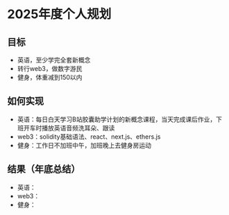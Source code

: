 # 2025年度个人规划

## 目标
- 英语，至少学完全套新概念
- 转行web3，做数字游民
- 健身，体重减到150以内

## 如何实现
- 英语：每日白天学习B站胶囊助学计划的新概念课程，当天完成课后作业，下班开车时播放英语音频洗耳朵、跟读
- web3：solidity基础语法、react、next.js、ethers.js
- 健身：工作日不加班中午，加班晚上去健身房运动

## 结果（年底总结）
- 英语：
- web3：
- 健身：
